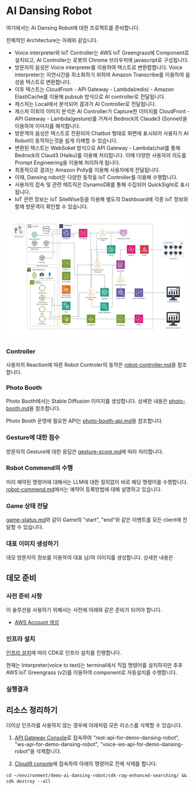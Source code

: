 # AI Dansing Robot 

여기에서는 AI Dansing Robot에 대한 프로젝트를 준비합니다.

전체적인 Architecture는 아래와 같습니다. 
- Voice interpreter와 IoT Controller는 AWS IoT Greengrass에 Component로 설치되고, AI Controller는 로봇의 Chrome 브라우저에 javascript로 구성됩니다.
- 방문자의 음성은 Voice interpreter를 이용하여 텍스트로 변환합합니다. Voice interpreter는 지연시간을 최소화하기 위하여 Amazon Transcribe를 이용하여 음성을 텍스트로 변환합니다.
- 이후 텍스트는 CloudFront - API Gateway - Lambda(redis) - Amazon ElastiCache를 이용해 pubsub 방식으로 AI controller로 전달됩니다.
- 제스처는 Local에서 분석되어 결과가 AI Controller로 전달됩니다.
- 제스처 이외의 이미지 분석은 AI Controller가 Capture한 이미지를 CloudFront - API Gateway - Lambda(gesture)를 거쳐서 Bedrock의 Claude3 (Sonnet)을 이용하여 이미지를 해석합니다.
- 방문객의 음성은 텍스트로 전환되어 Chatbot 형태로 화면에 표시되어 사용자가 AI Robot이 동작하는것을 쉽게 이해할 수 있습니다.
- 변환된 텍스트는 WebSoket 방식으로 API Gateway - Lambda(chat를 통해 Bedrock의 Claud3 (Haiku)를 이용해 처리됩니다. 이때 다양한 사용자의 의도를 Prompt Engineering을 이용해 처리하게 됩니다.
- 최종적으로 결과는 Amazon Polly를 이용해 사용자에게 전달됩니다.
- 이때, Dansing robot은 다양한 동작을 IoT Controller를 이용해 수행합니다.
- 사용자의 접속 및 관련 메트릭은 DynamoDB를 통해 수집되어 QuickSight로 표시됩니다.
- IoT 관련 정보는 IoT SiteWise등을 이용해 별도의 Dashboard에 각종 IoT 정보와 함께 방문객이 확인할 수 있습니다.

![image](./pictures/main-architecture.jpg)

### Controller

사용자의 Reaction에 따른 Robot Controler의 동작은 [robot-controller.md](./robot-controller.md)을 참조합니다. 

### Photo Booth

Photo Booth에서는 Stable Diffusion 이미지를 생성합니다. 상세한 내용은 [photo-booth.md](./photo-booth.md)을 참조합니다.

Photo Booth 운영에 필요한 API는 [photo-booth-api.md](./photo-booth-api.md)을 참조합니다. 

### Gesture에 대한 점수

방문자의 Gesture에 대한 응답은 [gesture-score.md](./gesture-score.md)에 따라 처리합니다.

### Robot Commend의 수행

미리 예약된 명령어에 대해서는 LLM에 대한 질의없이 바로 해당 명령어를 수행합니다. [robot-commend.md](./robot-commend.md)에서는 예약어 등록방법에 대해 설명하고 있습니다.


### Game 상태 전달

[game-status.md](./game-status.md)와 같이 Game의 "start", "end"와 같은 이벤트를 모든 client에 전달할 수 있습니다.

### 대표 이미지 생성하기

데모 방문자의 정보를 이용하여 대표 남/여 이미지를 생성합니다. 상세한 내용은 

## 데모 준비

### 사전 준비 사항

이 솔루션을 사용하기 위해서는 사전에 아래와 같은 준비가 되어야 합니다.

- [AWS Account 생성](https://repost.aws/ko/knowledge-center/create-and-activate-aws-account)

### 인프라 설치

[인프라 설치](./deployment.md)에 따라 CDK로 인프라 설치를 진행합니다. 

현재는 Interpreter(voice to text)는 terminal에서 직접 명령어를 설치하지만 추후 AWS IoT Greengrass (v2)를 이용하여 component로 자동설치를 수행합니다. 


### 실행결과

## 리소스 정리하기 

더이상 인프라를 사용하지 않는 경우에 아래처럼 모든 리소스를 삭제할 수 있습니다. 

1) [API Gateway Console](https://ap-northeast-2.console.aws.amazon.com/apigateway/main/apis?region=ap-northeast-2)로 접속하여 "rest-api-for-demo-dansing-robot",
"ws-api-for-demo-dansing-robot", "voice-ws-api-for-demo-dansing-robot"을 삭제합니다.

2) [Cloud9 console](https://ap-northeast-2.console.aws.amazon.com/cloud9control/home?region=ap-northeast-2#/)에 접속하여 아래의 명령어로 전체 삭제를 합니다.


```text
cd ~/environment/demo-ai-dansing-robot/cdk-rag-enhanced-searching/ && cdk destroy --all
```
